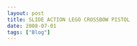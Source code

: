 ```yaml
---
layout: post
title: SLIDE ACTION LEGO CROSSBOW PISTOL
date: 2008-07-01
tags: ["Blog"]
---
```


<object width="425" height="344"><param name="movie" value="_9KleCswrGk&hl=en">
<param name="allowFullScreen" value="true">
<embed src="http://www.youtube.com/v/_9KleCswrGk&hl=en" type="application/x-shockwave-flash" allowfullscreen="true" width="425" height="344"></embed></object>
